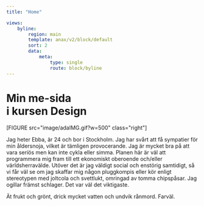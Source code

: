 ```yaml
---
title: "Home"

views:
    byline:
        region: main
        template: anax/v2/block/default
        sort: 2
        data:
            meta:
                type: single
                route: block/byline
---
```

Min me-sida<br>i kursen Design
=========================

[FIGURE src="image/adaIMG.gif?w=500" class="right"]

Jag heter Ebba, är 24 och bor i Stockholm.
Jag har svårt att få sympatier för min åldersnoja, vilket är tämligen provocerande.
Jag är mycket bra på att vara seriös men kan inte cykla eller simma.
Planen här är väl att programmera mig fram till ett ekonomiskt oberoende och/eller världsherravälde.
Utöver det är jag väldigt social och enstörig samtidigt, så vi får väl se om jag skaffar mig
någon pluggkompis eller kör enligt stereotypen med joltcola och svettlukt, omringad av tomma chipspåsar. Jag ogillar främst schlager.
Det var väl det viktigaste.


Ät frukt och grönt, drick mycket vatten och undvik rånmord.
Farväl.
